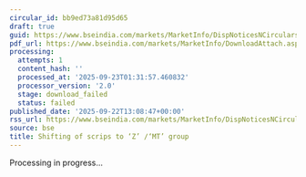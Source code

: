 ```yaml
---
circular_id: bb9ed73a81d95d65
draft: true
guid: https://www.bseindia.com/markets/MarketInfo/DispNoticesNCirculars.aspx?Noticeid={664283D8-9965-43FA-A3DE-C94BA0F86687}&noticeno=20250922-25&dt=09/22/2025&icount=25&totcount=58&flag=0
pdf_url: https://www.bseindia.com/markets/MarketInfo/DownloadAttach.aspx?id=20250922-25&attachedId=
processing:
  attempts: 1
  content_hash: ''
  processed_at: '2025-09-23T01:31:57.460832'
  processor_version: '2.0'
  stage: download_failed
  status: failed
published_date: '2025-09-22T13:08:47+00:00'
rss_url: https://www.bseindia.com/markets/MarketInfo/DispNoticesNCirculars.aspx?Noticeid={664283D8-9965-43FA-A3DE-C94BA0F86687}&noticeno=20250922-25&dt=09/22/2025&icount=25&totcount=58&flag=0
source: bse
title: Shifting of scrips to ‘Z’ /‘MT’ group
---
```


Processing in progress...